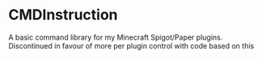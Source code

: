 # CMDInstruction

A basic command library for my Minecraft Spigot/Paper plugins. Discontinued in favour of more per plugin control with code based on this
